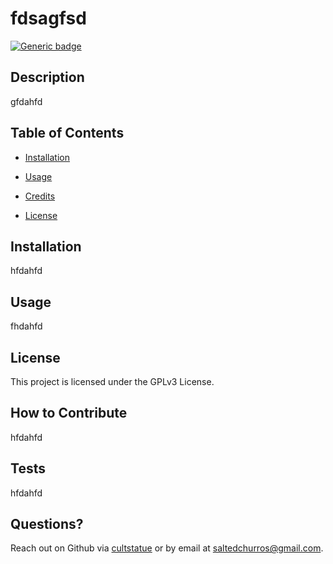 
  # fdsagfsd
   
  [![Generic badge](https://img.shields.io/badge/License-GPLv3-blue.svg)](https://shields.io/)
  

  ## Description
  gfdahfd

  ## Table of Contents

  - [Installation](#installation)
  - [Usage](#usage)
  - [Credits](#credits)
  
  - [License](#license)
  

  ## Installation
  hfdahfd

  ## Usage
  fhdahfd

  
  ## License
  This project is licensed under the GPLv3 License.
  

  ## How to Contribute
  hfdahfd

  ## Tests
  hfdahfd

  ## Questions?
  Reach out on Github via [cultstatue](https://github.com/cultstatue) or by email at saltedchurros@gmail.com.
  